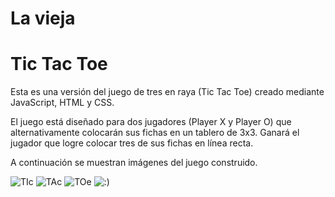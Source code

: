 #  La vieja

# Tic Tac Toe

Esta es una versión del juego de tres en raya (Tic Tac Toe) creado mediante JavaScript, HTML y CSS.

El juego está diseñado para dos jugadores (Player X y Player O) que alternativamente colocarán sus fichas en un tablero de 3x3. Ganará el jugador que logre colocar tres de sus fichas en línea recta.

A continuación se muestran imágenes del juego construido.

<image src="2022-12-25 (1).png" alt="TIc">

<image src="2022-12-25.png" alt="TAc">

<image src="2022-12-27.png" alt="TOe">

<image src="2023-01-02.png" alt=":)">